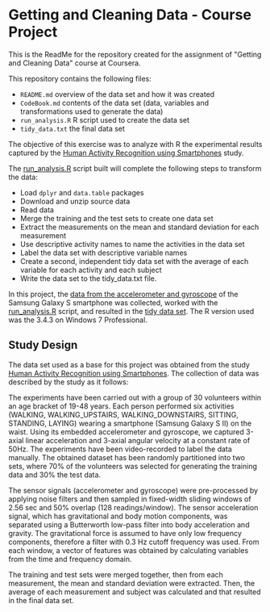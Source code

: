# Getting and Cleaning Data - Course Project

This is the ReadMe for the repository created for the assignment of "Getting and Cleaning Data" course at Coursera.

This repository contains the following files:

- `README.md` overview of the data set and how it was created
- `CodeBook.md` contents of the data set (data, variables and transformations used to generate the data)
- `run_analysis.R` R script used to create the data set
- `tidy_data.txt` the final data set

The objective of this exercise was to analyze with R the experimental results captured by the [Human Activity Recognition using Smartphones](http://archive.ics.uci.edu/ml/datasets/Human+Activity+Recognition+Using+Smartphones) study.

The [run_analysis.R](./run_analysis.R) script built will complete the following steps to transform the data:
- Load `dplyr` and `data.table` packages
- Download and unzip source data
- Read data
- Merge the training and the test sets to create one data set
- Extract the measurements on the mean and standard deviation for each measurement
- Use descriptive activity names to name the activities in the data set
- Label the data set with descriptive variable names
- Create a second, independent tidy data set with the average of each variable for each activity and each subject
- Write the data set to the tidy_data.txt file.

In this project, the [data from the accelerometer and gyroscope](https://d396qusza40orc.cloudfront.net/getdata%2Fprojectfiles%2FUCI%20HAR%20Dataset.zip) of the Samsung Galaxy S smartphone was collected, worked with the [run_analysis.R](./run_analysis.R) script, and resulted in the [tidy data set](./tidy_data.txt). The R version used was the 3.4.3 on Windows 7 Professional.

## Study Design

The data set used as a base for this project was obtained from the study [Human Activity Recognition using Smartphones](http://archive.ics.uci.edu/ml/datasets/Human+Activity+Recognition+Using+Smartphones). The collection of data was described by the study as it follows:

>
The experiments have been carried out with a group of 30 volunteers within an age bracket of 19-48 years. Each person performed six activities (WALKING, WALKING_UPSTAIRS, WALKING_DOWNSTAIRS, SITTING, STANDING, LAYING) wearing a smartphone (Samsung Galaxy S II) on the waist. Using its embedded accelerometer and gyroscope, we captured 3-axial linear acceleration and 3-axial angular velocity at a constant rate of 50Hz. The experiments have been video-recorded to label the data manually. The obtained dataset has been randomly partitioned into two sets, where 70% of the volunteers was selected for generating the training data and 30% the test data. 

The sensor signals (accelerometer and gyroscope) were pre-processed by applying noise filters and then sampled in fixed-width sliding windows of 2.56 sec and 50% overlap (128 readings/window). The sensor acceleration signal, which has gravitational and body motion components, was separated using a Butterworth low-pass filter into body acceleration and gravity. The gravitational force is assumed to have only low frequency components, therefore a filter with 0.3 Hz cutoff frequency was used. From each window, a vector of features was obtained by calculating variables from the time and frequency domain.
>
The training and test sets were merged together, then from each measurement, the mean and standard deviation were extracted. Then, the average of each measurement and subject was calculated and that resulted in the final data set.

